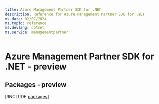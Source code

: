 ```yaml
---
title: Azure Management Partner SDK for .NET
description: Reference for Azure Management Partner SDK for .NET
ms.date: 02/07/2024
ms.topic: reference
ms.devlang: dotnet
ms.service: managementpartner
---
```

# Azure Management Partner SDK for .NET - preview
## Packages - preview
[!INCLUDE [packages](management-partner-index.md)]